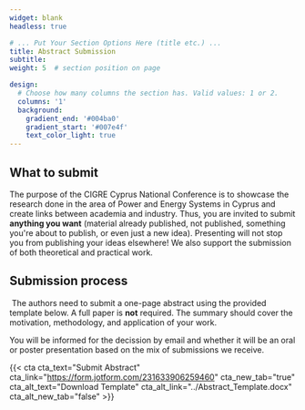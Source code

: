 ```yaml
---
widget: blank
headless: true

# ... Put Your Section Options Here (title etc.) ...
title: Abstract Submission
subtitle:
weight: 5  # section position on page

design:
  # Choose how many columns the section has. Valid values: 1 or 2.
  columns: '1'
  background:
    gradient_end: '#004ba0'
    gradient_start: '#007e4f'
    text_color_light: true
---
```



## What to submit

The purpose of the CIGRE Cyprus National Conference is to showcase the research done in the area of Power and Energy Systems in Cyprus and create links between academia and industry. Thus, you are invited to submit **anything you want** (material already published, not published, something you're about to publish, or even just a new idea). Presenting will not stop you from publishing your ideas elsewhere! We also support the submission of both theoretical and practical work.

## Submission process
​
The authors need to submit a one-page abstract using the provided template below. A full paper is **not** required. The summary should cover the motivation, methodology, and application of your work.

You will be informed for the decission by email and whether it will be an oral or poster presentation based on the mix of submissions we receive.

{{< cta cta_text="Submit Abstract" cta_link="https://form.jotform.com/231633906259460" cta_new_tab="true" cta_alt_text="Download Template" cta_alt_link="../Abstract_Template.docx" cta_alt_new_tab="false" >}}
